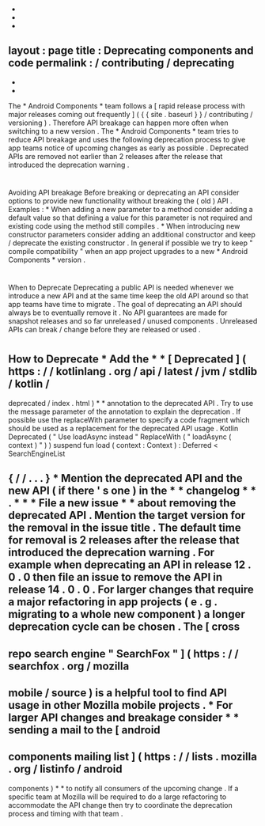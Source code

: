 -
-
-
layout
:
page
title
:
Deprecating
components
and
code
permalink
:
/
contributing
/
deprecating
-
-
-
The
*
Android
Components
*
team
follows
a
[
rapid
release
process
with
major
releases
coming
out
frequently
]
(
{
{
site
.
baseurl
}
}
/
contributing
/
versioning
)
.
Therefore
API
breakage
can
happen
more
often
when
switching
to
a
new
version
.
The
*
Android
Components
*
team
tries
to
reduce
API
breakage
and
uses
the
following
deprecation
process
to
give
app
teams
notice
of
upcoming
changes
as
early
as
possible
.
Deprecated
APIs
are
removed
not
earlier
than
2
releases
after
the
release
that
introduced
the
deprecation
warning
.
#
#
Avoiding
API
breakage
Before
breaking
or
deprecating
an
API
consider
options
to
provide
new
functionality
without
breaking
the
(
old
)
API
.
Examples
:
*
When
adding
a
new
parameter
to
a
method
consider
adding
a
default
value
so
that
defining
a
value
for
this
parameter
is
not
required
and
existing
code
using
the
method
still
compiles
.
*
When
introducing
new
constructor
parameters
consider
adding
an
additional
constructor
and
keep
/
deprecate
the
existing
constructor
.
In
general
if
possible
we
try
to
keep
"
compile
compatibility
"
when
an
app
project
upgrades
to
a
new
*
Android
Components
*
version
.
#
#
When
to
Deprecate
Deprecating
a
public
API
is
needed
whenever
we
introduce
a
new
API
and
at
the
same
time
keep
the
old
API
around
so
that
app
teams
have
time
to
migrate
.
The
goal
of
deprecating
an
API
should
always
be
to
eventually
remove
it
.
No
API
guarantees
are
made
for
snapshot
releases
and
so
far
unreleased
/
unused
components
.
Unreleased
APIs
can
break
/
change
before
they
are
released
or
used
.
#
#
How
to
Deprecate
*
Add
the
*
*
[
Deprecated
]
(
https
:
/
/
kotlinlang
.
org
/
api
/
latest
/
jvm
/
stdlib
/
kotlin
/
-
deprecated
/
index
.
html
)
*
*
annotation
to
the
deprecated
API
.
Try
to
use
the
message
parameter
of
the
annotation
to
explain
the
deprecation
.
If
possible
use
the
replaceWith
parameter
to
specify
a
code
fragment
which
should
be
used
as
a
replacement
for
the
deprecated
API
usage
.
Kotlin
Deprecated
(
"
Use
loadAsync
instead
"
ReplaceWith
(
"
loadAsync
(
context
)
"
)
)
suspend
fun
load
(
context
:
Context
)
:
Deferred
<
SearchEngineList
>
{
/
/
.
.
.
}
*
Mention
the
deprecated
API
and
the
new
API
(
if
there
'
s
one
)
in
the
*
*
changelog
*
*
.
*
*
*
File
a
new
issue
*
*
about
removing
the
deprecated
API
.
Mention
the
target
version
for
the
removal
in
the
issue
title
.
The
default
time
for
removal
is
2
releases
after
the
release
that
introduced
the
deprecation
warning
.
For
example
when
deprecating
an
API
in
release
12
.
0
.
0
then
file
an
issue
to
remove
the
API
in
release
14
.
0
.
0
.
For
larger
changes
that
require
a
major
refactoring
in
app
projects
(
e
.
g
.
migrating
to
a
whole
new
component
)
a
longer
deprecation
cycle
can
be
chosen
.
The
[
cross
-
repo
search
engine
"
SearchFox
"
]
(
https
:
/
/
searchfox
.
org
/
mozilla
-
mobile
/
source
)
is
a
helpful
tool
to
find
API
usage
in
other
Mozilla
mobile
projects
.
*
For
larger
API
changes
and
breakage
consider
*
*
sending
a
mail
to
the
[
android
-
components
mailing
list
]
(
https
:
/
/
lists
.
mozilla
.
org
/
listinfo
/
android
-
components
)
*
*
to
notify
all
consumers
of
the
upcoming
change
.
If
a
specific
team
at
Mozilla
will
be
required
to
do
a
large
refactoring
to
accommodate
the
API
change
then
try
to
coordinate
the
deprecation
process
and
timing
with
that
team
.
